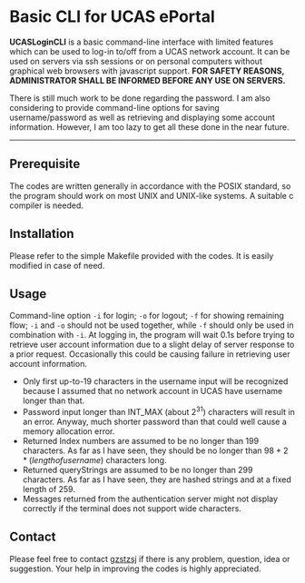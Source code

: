 # Basic CLI for UCAS ePortal

**UCASLoginCLI** is a basic command-line interface with limited features which can be used to log-in to/off from a UCAS network account. It can be used on servers via ssh sessions or on personal computers without graphical web browsers with javascript support. **FOR SAFETY REASONS, ADMINISTRATOR SHALL BE INFORMED BEFORE ANY USE ON SERVERS.**

There is still much work to be done regarding the password. I am also considering to provide command-line options for saving username/password as well as retrieving and displaying some account information. However, I am too lazy to get all these done in the near future. 

-------------------

## Prerequisite

The codes are written generally in accordance with the POSIX standard, so the program should work on most UNIX and UNIX-like systems. A suitable c compiler is needed.

## Installation

Please refer to the simple Makefile provided with the codes. It is easily modified in case of need.

## Usage

Command-line option `-i` for login; `-o` for logout; `-f` for showing remaining flow; `-i` and `-o` should not be used together, while `-f` should only be used in combination with `-i`. At logging in, the program will wait 0.1s before trying to retrieve user account information due to a slight delay of server response to a prior request. Occasionally this could be causing failure in retrieving user account information. 

- Only first up-to-19 characters in the username input will be recognized because I assumed that no network account in UCAS have username longer than that.
- Password input longer than INT_MAX (about $2^{31}$) characters will result in an error. Anyway, much shorter password than that could well cause a memory allocation error.
- Returned Index numbers are assumed to be no longer than 199 characters. As far as I have seen, they should be no longer than $98+2*(length of username)$ characters long.
- Returned queryStrings are assumed to be no longer than 299 characters. As far as I have seen, they are hashed strings and at a fixed length of 259.
- Messages returned from the authentication server might not display correctly if the terminal does not support wide characters.

## Contact

Please feel free to contact [gzstzsj](mailto:gzstzsj@gmail.com) if there is any problem, question, idea or suggestion. Your help in improving the codes is highly appreciated.
